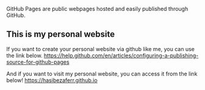 GitHub Pages are public webpages hosted and easily published through GitHub. 

## This is my personal website

If you want to create your personal website via github like me, you can use the link below.
https://help.github.com/en/articles/configuring-a-publishing-source-for-github-pages

And if you want to visit my personal website, you can access it from the link below!
https://hasibezaferr.github.io

